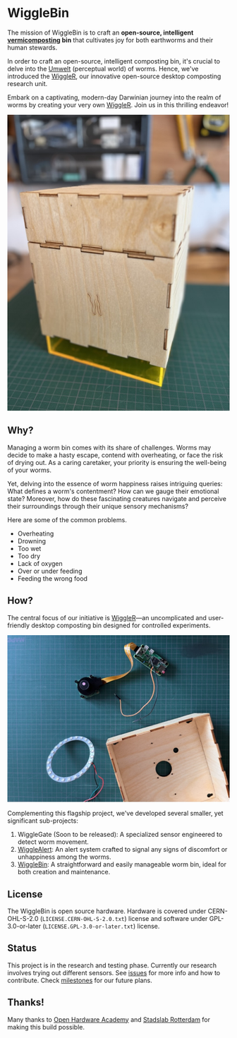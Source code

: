 # WiggleBin

The mission of WiggleBin is to craft an **open-source, intelligent [vermicomposting](https://en.wikipedia.org/wiki/Vermicompost) bin** that cultivates joy for both earthworms and their human stewards. 

In order to craft an open-source, intelligent composting bin, it's crucial to delve into the [Umwelt](https://en.wikipedia.org/wiki/Umwelt) (perceptual world) of worms. Hence, we've introduced the [WiggleR](./WiggleR/README.md), our innovative open-source desktop composting research unit.

Embark on a captivating, modern-day Darwinian journey into the realm of worms by creating your very own [WiggleR](./WiggleR/README.md). Join us in this thrilling endeavor!

![WiggleR - innovative open-source desktop composting research unit](WiggleR/Images/WiggleRUnit.jpeg)

## Why?

Managing a worm bin comes with its share of challenges. Worms may decide to make a hasty escape, contend with overheating, or face the risk of drying out. As a caring caretaker, your priority is ensuring the well-being of your worms. 

Yet, delving into the essence of worm happiness raises intriguing queries: What defines a worm's contentment? How can we gauge their emotional state? Moreover, how do these fascinating creatures navigate and perceive their surroundings through their unique sensory mechanisms?

 Here are some of the common problems.
- Overheating
- Drowning
- Too wet
- Too dry
- Lack of oxygen
- Over or under feeding
- Feeding the wrong food

## How?

The central focus of our initiative is [WiggleR](./WiggleR/README.md)—an uncomplicated and user-friendly desktop composting bin designed for controlled experiments.

![Image of WiggleR](./WiggleR/Images/WiggleRRaspberryAndRing.jpeg)

Complementing this flagship project, we've developed several smaller, yet significant sub-projects:

1. WiggleGate (Soon to be released): A specialized sensor engineered to detect worm movement.
2. [WiggleAlert](./WiggleAlert/README.md): An alert system crafted to signal any signs of discomfort or unhappiness among the worms.
3. [WiggleBin](./WiggleBin/README.md): A straightforward and easily manageable worm bin, ideal for both creation and maintenance.

## License

The WiggleBin is open source hardware. Hardware is covered under CERN-OHL-S-2.0 (`LICENSE.CERN-OHL-S-2.0.txt`) license and software under GPL-3.0-or-later (`LICENSE.GPL-3.0-or-later.txt`) license.

## Status

This project is in the research and testing phase. Currently our research involves trying out different sensors. See [issues](https://github.com/studiorabota/wiggle-bin/issues) for more info and how to contribute. Check [milestones](https://github.com/studiorabota/wiggle-bin/milestones) for our future plans.

## Thanks!

Many thanks to [Open Hardware Academy](https://www.openhardware.academy/01_Welcome.html) and [Stadslab Rotterdam](https://stadslabrotterdam.nl/) for making this build possible.